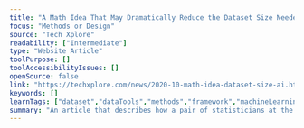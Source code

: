 ```yaml
---
title: "A Math Idea That May Dramatically Reduce the Dataset Size Needed to Train AI Systems"
focus: "Methods or Design"
source: "Tech Xplore"
readability: ["Intermediate"]
type: "Website Article"
toolPurpose: []
toolAccessibilityIssues: []
openSource: false
link: "https://techxplore.com/news/2020-10-math-idea-dataset-size-ai.html"
keywords: []
learnTags: ["dataset","dataTools","methods","framework","machineLearning","smallData"]
summary: "An article that describes how a pair of statisticians at the University of Waterloo have proposed a math process idea that may allow AI systems to be taught without the use of a large dataset. "
---
```


